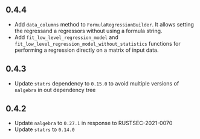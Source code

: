 ## 0.4.4
- Add `data_columns` method to `FormulaRegressionBuilder`.
  It allows setting the regressand a regressors without using a formula string.
- Add `fit_low_level_regression_model` and `fit_low_level_regression_model_without_statistics`
  functions for performing a regression directly on a matrix of input data.

## 0.4.3
- Update `statrs` dependency to `0.15.0` to avoid multiple versions of `nalgebra` in out dependency tree

## 0.4.2
- Update `nalgebra` to `0.27.1` in response to RUSTSEC-2021-0070
- Update `statrs` to `0.14.0`
